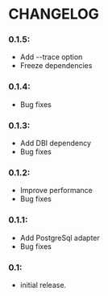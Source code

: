 # CHANGELOG

### 0.1.5:
 * Add --trace option
 * Freeze dependencies

### 0.1.4:
 * Bug fixes

### 0.1.3:
 * Add DBI dependency
 * Bug fixes

### 0.1.2:
 * Improve performance
 * Bug fixes

### 0.1.1:
 * Add PostgreSql adapter
 * Bug fixes

### 0.1:
 * initial release.
